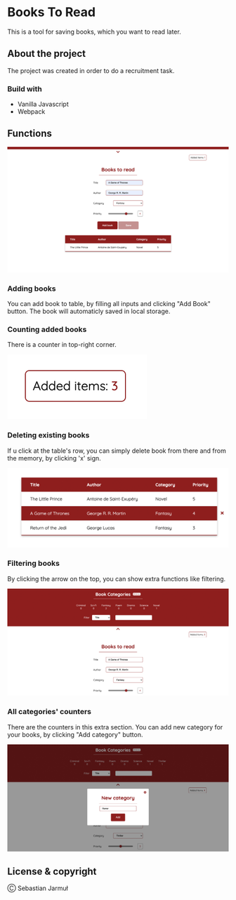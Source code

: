 # Books To Read

This is a tool for saving books, which you want to read later.

## About the project

The project was created in order to do a recruitment task.

### Build with

- Vanilla Javascript
- Webpack

## Functions

![Adding books](https://github.com/sbkjarmul/book-to-read/blob/master/screens/1.jpg)

### Adding books

You can add book to table, by filling all inputs and clicking "Add Book" button. The book will automaticly saved in local storage.

### Counting added books

There is a counter in top-right corner.

![Counting books](https://github.com/sbkjarmul/book-to-read/blob/master/screens/3.jpg)

### Deleting existing books

If u click at the table's row, you can simply delete book from there and from the memory, by clicking 'x' sign.

![Deleting books](https://github.com/sbkjarmul/book-to-read/blob/master/screens/2.jpg)

### Filtering books

By clicking the arrow on the top, you can show extra functions like filtering.

![Extra functions](https://github.com/sbkjarmul/book-to-read/blob/master/screens/4.jpg)

### All categories' counters

There are the counters in this extra section. You can add new category for your books, by clicking "Add category" button.

![Categories` counters](https://github.com/sbkjarmul/book-to-read/blob/master/screens/5.jpg)

## License & copyright

Ⓒ Sebastian Jarmuł
